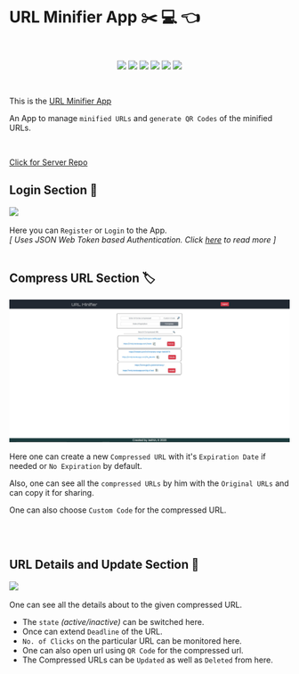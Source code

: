 # **URL Minifier App ✂️ 💻 👈**

<br/>

<p align="center">
<img src="https://img.shields.io/badge/backend-NodeJS-darkgreen?style=flat&logo=Node.js">
<img src="https://img.shields.io/badge/framework-ExpressJS-yellowgreen?style=flat">
<img src="https://img.shields.io/badge/frontend-ReactJS-blue?style=flat&logo=React">
<img src="https://img.shields.io/badge/database-MongoDB-darkgreen?style=flat&logo=MongoDB">
<img src="https://img.shields.io/badge/Authentication-JSON Web Tokens-orange?style=flat&logo=json-web-tokens">
<img src="https://img.shields.io/badge/Other technologies-Context API-9cf?">
</p>
<br/>

This is the [URL Minifier App](https://urlcmprsr.netlify.app/)

An App to manage `minified URLs` and `generate QR Codes` of the minified URLs.

<br />

[Click for Server Repo](https://github.com/HyperLoo/UrlCompressor-Server)

## **Login Section 🔑**

<img src="./assets/login.jpg">

Here you can `Register` or `Login` to the App. <br/>
_[ Uses JSON Web Token based Authentication.
Click [here](https://jwt.io/introduction/) to read more ]_<br /><br />

## **Compress URL Section 🏷️**

<img src="./assets/urlPage.jpg">

Here one can create a new `Compressed URL` with it's `Expiration Date` if needed or `No Expiration` by default.

Also, one can see all the `compressed URLs` by him with the `Original URLs` and can copy it for sharing.

One can also choose `Custom Code` for the compressed URL.

<br/><br/>

## **URL Details and Update Section 📝**

<img src="./assets/urlDetails.jpg" />

One can see all the details about to the given compressed URL.

- The `state` _(active/inactive)_ can be switched here.
- Once can extend `Deadline` of the URL.
- `No. of Clicks` on the particular URL can be monitored here.
- One can also open url using `QR Code` for the compressed url.
- The Compressed URLs can be `Updated` as well as `Deleted` from here.
